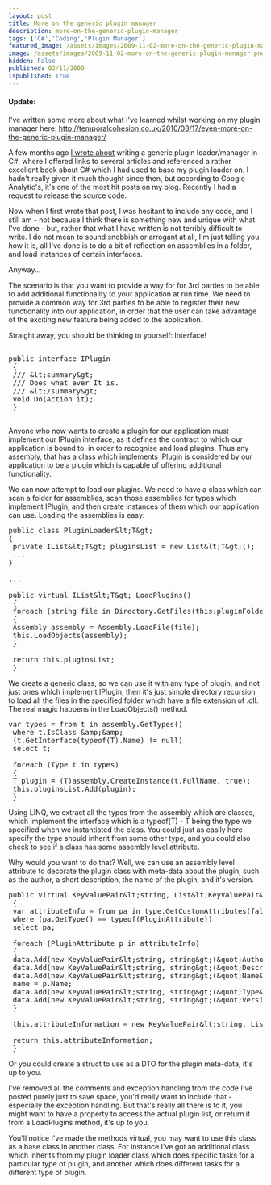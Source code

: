 ```yaml
---
layout: post
title: More on the generic plugin manager
description: more-on-the-generic-plugin-manager
tags: ['C#','Coding','Plugin Manager']
featured_image: /assets/images/2009-11-02-more-on-the-generic-plugin-manager.png
image: /assets/images/2009-11-02-more-on-the-generic-plugin-manager.png
hidden: False
published: 02/11/2009
ispublished: True
---
```

<h4>Update:</h4>
I've written some more about what I've learned whilst working on my plugin manager here: <a href="http://temporalcohesion.co.uk/2010/03/17/even-more-on-the-generic-plugin-manager/" target="_self">http://temporalcohesion.co.uk/2010/03/17/even-more-on-the-generic-plugin-manager/</a>

A few months ago <a title="Writing a generic plugin manager" href="http://temporalcohesion.co.uk/2009/05/25/writing-a-generic-plugin-manager-in-c/" target="_self">I wrote about</a> writing a generic plugin loader/manager in C#, where I offered links to several articles and referenced a rather excellent book about C# which I had used to base my plugin loader on. I hadn't really given it much thought since then, but according to Google Analytic's, it's one of the most hit posts on my blog. Recently I had a request to release the source code.

Now when I first wrote that post, I was hesitant to include any code, and I still am - not because I think there is something new and unique with what I've done - but, rather that what I have written is not terribly difficult to write. I do not mean to sound snobbish or arrogant at all, I'm just telling you how it is, all I've done is to do a bit of reflection on assemblies in a folder, and load instances of certain interfaces.

Anyway...

The scenario is that you want to provide a way for for 3rd parties to be able to add additional functionality to your application at run time. We need to provide a common way for 3rd parties to be able to register their new functionality into our application, in order that the user can take advantage of the exciting new feature being added to the application.

Straight away, you should be thinking to yourself: Interface!

<pre class="lang:csharp decode:1 " >

public interface IPlugin
 {
 /// &amp;lt;summary&amp;gt;
 /// Does what ever It is.
 /// &amp;lt;/summary&amp;gt;
 void Do(Action it);
 }

</pre>

Anyone who now wants to create a plugin for our application must implement our IPlugin interface, as it defines the contract to which our application is bound to, in order to recognise and load plugins. Thus any assembly, that has a class which implements IPlugin is considered by our application to be a plugin which is capable of offering additional functionality.

We can now attempt to load our plugins. We need to have a class which can scan a folder for assemblies, scan those assemblies for types which implement IPlugin, and then create instances of them which our application can use. Loading the assemblies is easy:

<pre class="lang:csharp decode:1 " >
public class PluginLoader&amp;lt;T&amp;gt;
{
 private IList&amp;lt;T&amp;gt; pluginsList = new List&amp;lt;T&amp;gt;();
 ...
}

...

public virtual IList&amp;lt;T&amp;gt; LoadPlugins()
 {
 foreach (string file in Directory.GetFiles(this.pluginFolderPath, &amp;quot;*.dll&amp;quot;, SearchOption.AllDirectories))
 {
 Assembly assembly = Assembly.LoadFile(file);
 this.LoadObjects(assembly);
 }

 return this.pluginsList;
 }
</pre>

We create a generic class, so we can use it with any type of plugin, and not just ones which implement IPlugin, then it's just simple directory recursion to load all the files in the specified folder which have a file extension of .dll. The real magic happens in the LoadObjects() method.

<pre class="lang:csharp decode:1 " >
var types = from t in assembly.GetTypes()
 where t.IsClass &amp;amp;&amp;amp;
 (t.GetInterface(typeof(T).Name) != null)
 select t;

 foreach (Type t in types)
 {
 T plugin = (T)assembly.CreateInstance(t.FullName, true);
 this.pluginsList.Add(plugin);
 }
</pre>

Using LINQ, we extract all the types from the assembly which are classes, which implement the interface which is a typeof(T) - T being the type we specified when we instantiated the class. You could just as easily here specify the type should inherit from some other type, and you could also check to see if a class has some assembly level attribute.

Why would you want to do that? Well, we can use an assembly level attribute to decorate the plugin class with meta-data about the plugin, such as the author, a short description, the name of the plugin, and it's version.

<pre class="lang:csharp decode:1 " >
public virtual KeyValuePair&amp;lt;string, List&amp;lt;KeyValuePair&amp;lt;string, string&amp;gt;&amp;gt;&amp;gt; GetPluginInformation(Type type)
 {
 var attributeInfo = from pa in type.GetCustomAttributes(false)
 where (pa.GetType() == typeof(PluginAttribute))
 select pa;

 foreach (PluginAttribute p in attributeInfo)
 {
 data.Add(new KeyValuePair&amp;lt;string, string&amp;gt;(&amp;quot;Author&amp;quot;, p.Author));
 data.Add(new KeyValuePair&amp;lt;string, string&amp;gt;(&amp;quot;Description&amp;quot;, p.Description));
 data.Add(new KeyValuePair&amp;lt;string, string&amp;gt;(&amp;quot;Name&amp;quot;, p.Name));
 name = p.Name;
 data.Add(new KeyValuePair&amp;lt;string, string&amp;gt;(&amp;quot;Type&amp;quot;, p.Type.ToString()));
 data.Add(new KeyValuePair&amp;lt;string, string&amp;gt;(&amp;quot;Version&amp;quot;, p.Version));
 }

 this.attributeInformation = new KeyValuePair&amp;lt;string, List&amp;lt;KeyValuePair&amp;lt;string, string&amp;gt;&amp;gt;&amp;gt;(name, data);

 return this.attributeInformation;
 }
</pre>

Or you could create a struct to use as a DTO for the plugin meta-data, it's up to you.

I've removed all the comments and exception handling from the code I've posted purely just to save space, you'd really want to include that - especially the exception handling. But that's really all there is to it, you might want to have a property to access the actual plugin list, or return it from a LoadPlugins method, it's up to you.

You'll notice I've made the methods virtual, you may want to use this class as a base class in another class. For instance I've got an additional class which inherits from my plugin loader class which does specific tasks for a particular type of plugin, and another which does different tasks for a different type of plugin.
